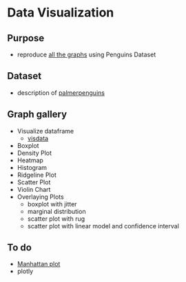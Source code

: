 # Data Visualization

## Purpose

- reproduce [all the graphs](https://www.r-graph-gallery.com/index.html) using Penguins Dataset

## Dataset

- description of [palmerpenguins](https://allisonhorst.github.io/palmerpenguins/articles/intro.html)

## Graph gallery

- Visualize dataframe
  - [visdata](https://github.com/ropensci/visdat)
- Boxplot
- Density Plot
- Heatmap
- Histogram
- Ridgeline Plot
- Scatter Plot
- Violin Chart
- Overlaying Plots
  - boxplot with jitter
  - marginal distribution
  - scatter plot with rug
  - scatter plot with linear model and confidence interval
  
## To do
- [Manhattan plot](https://www.r-graph-gallery.com/101_Manhattan_plot.html)
- plotly

